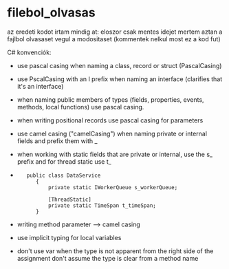 # filebol_olvasas

az eredeti kodot irtam mindig at:
  eloszor csak mentes idejet mertem
  aztan a fajlbol olvasaset
  vegul a modositaset (kommentek nelkul most ez a kod fut)
  
  
C# konvenciók:

- use pascal casing when naming a class, record or struct (PascalCasing)
- use PscalCasing  with an I prefix when naming an interface (clarifies that it's an interface)
- when naming public members of types (fields, properties, events, methods, local functions) use pascal casing.
- when writing positional records use pascal casing for parameters 

- use camel casing ("camelCasing") when naming private or internal fields and prefix them with _
- when working with static fields that are private or internal, use the s_ prefix and for thread static use t_
- ```
     public class DataService
        {
            private static IWorkerQueue s_workerQueue;

            [ThreadStatic]
            private static TimeSpan t_timeSpan;
        }
   ```
- writing method parameter --> camel casing
- use implicit typing for local variables
- don't use var when the type is not apparent from the right side of the assignment don't assume the type is clear from a method name 
